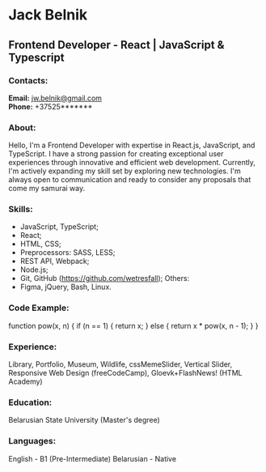 # Jack Belnik

## Frontend Developer - React | JavaScript & Typescript

### Contacts:
**Email:** jw.belnik@gmail.com  
**Phone:** +37525*******

### About:
Hello, I'm a Frontend Developer with expertise in React.js, JavaScript, and TypeScript. I have a strong passion for creating exceptional user experiences through innovative and efficient web development. Currently, I'm actively expanding my skill set by exploring new technologies. I'm always open to communication and ready to consider any proposals that come my samurai way.

### Skills:
- JavaScript, TypeScript;
- React;
- HTML, CSS;
- Preprocessors: SASS, LESS;
- REST API, Webpack;
- Node.js;
- Git, GitHub (https://github.com/wetresfall);
Others:
- Figma, jQuery, Bash, Linux.

### Code Example:
function pow(x, n) {
  if (n == 1) {
    return x;
  } else {
    return x * pow(x, n - 1);
  }
}

### Experience:
Library, Portfolio, Museum, Wildlife, cssMemeSlider, Vertical Slider, Responsive Web Design (freeCodeCamp), Gloevk+FlashNews! (HTML Academy)

### Education:
Belarusian State University (Master's degree)

### Languages:
English - B1 (Pre-Intermediate)
Belarusian - Native
